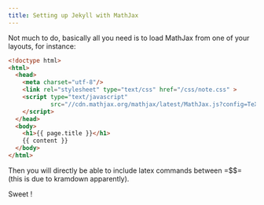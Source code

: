 ```yaml
---
title: Setting up Jekyll with MathJax
---
```


Not much to do, basically all you need is to load MathJax from one of
your layouts, for instance:

~~~ html
<!doctype html>
<html>
  <head>
    <meta charset="utf-8"/>
	<link rel="stylesheet" type="text/css" href="/css/note.css" >
	<script type="text/javascript"
			src="//cdn.mathjax.org/mathjax/latest/MathJax.js?config=TeX-AMS-MML_HTMLorMML" >
	</script>
  </head>
  <body>
	<h1>{{ page.title }}</h1>
	{{ content }}
  </body>
</html>
~~~

Then you will directly be able to include latex commands between =\$\$=
(this is due to kramdown apparently).

Sweet !
